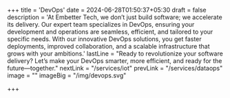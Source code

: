 +++
title = 'DevOps'
date = 2024-06-28T01:50:37+05:30
draft = false
description = 'At Embetter Tech, we don’t just build software; we accelerate its delivery. Our expert team specializes in DevOps, ensuring your development and operations are seamless, efficient, and tailored to your specific needs. With our innovative DevOps solutions, you get faster deployments, improved collaboration, and a scalable infrastructure that grows with your ambitions.'
lastLine = "Ready to revolutionize your software delivery? Let’s make your DevOps smarter, more efficient, and ready for the future—together."
nextLink = "/services/iot"
prevLink = "/services/dataops"
image =  ""
imageBig = "/img/devops.svg"

+++
